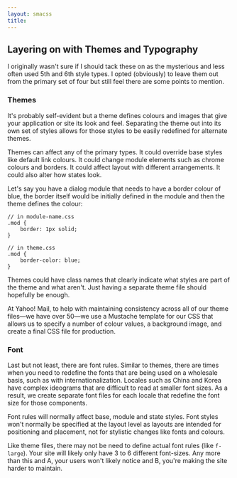 ```yaml
---
layout: smacss
title: 
---
```


<h2>Layering on with Themes and Typography</h2>

<p>I originally wasn't sure if I should tack these on as the mysterious and less often used 5th and 6th style types. I opted (obviously) to leave them out from the primary set of four but still feel there are some points to mention.</p>

<h3>Themes</h3>

<p>It's probably self-evident but a theme defines colours and images that give your application or site its look and feel. Separating the theme out into its own set of styles allows for those styles to be easily redefined for alternate themes. </p>

<p>Themes can affect any of the primary types. It could override base styles like default link colours. It could change module elements such as chrome colours and borders. It could affect layout with different arrangements. It could also alter how states look.</p>

<p>Let's say you have a dialog module that needs to have a border colour of blue, the border itself would be initially defined in the module and then the theme defines the colour:</p>

<pre><code>// in module-name.css
.mod {
    border: 1px solid;
}

// in theme.css
.mod {
    border-color: blue;
}</code></pre>

<p>Themes could have class names that clearly indicate what styles are part of the theme and what aren't. Just having a separate theme file should hopefully be enough.</p>

<p>At Yahoo! Mail, to help with maintaining consistency across all of our theme files—we have over 50—we use a Mustache template for our CSS that allows us to specify a number of colour values, a background image, and create a final CSS file for production.</p>

<h3>Font</h3>

<p>Last but not least, there are font rules. Similar to themes, there are times when you need to redefine the fonts that are being used on a wholesale basis, such as with internationalization. Locales such as China and Korea have complex ideograms that are difficult to read at smaller font sizes. As a result, we create separate font files for each locale that redefine the font size for those components.</p>

<p>Font rules will normally affect base, module and state styles. Font styles won't normally be specified at the layout level as layouts are intended for positioning and placement, not for stylistic changes like fonts and colours.</p>

<p>Like theme files, there may not be need to define actual font rules (like <code>f-large</code>). Your site will likely only have 3 to 6 different font-sizes. Any more than this and A, your users won't likely notice and B, you're making the site harder to maintain.</p>


